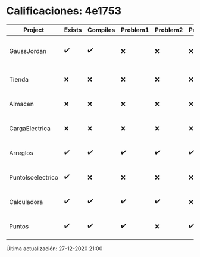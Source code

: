 # Calificaciones: 4e1753
|Project|Exists|Compiles|Problem1|Problem2|Problem3|Extra|Grade|CommitHash|CommitDate|CheckDate|DueDate|Comments|
|-|-|-|-|-|-|-|-|-|-|-|-|-|
|GaussJordan|✔️|✔️|❌|❌|❌|❌|6.0|87b1ff695250f6591686bb8b82cd6d3139a84e2b|29-10-2020 19:26:48|29-10-2020 21:27:11|29-10-2020 21:00:00|No aplica correctamente el método de Gauss-Jordan/No aplica correctamente el método de Gauss-Jordan/No avisa al usuario que el sistema no tiene solución/No intercambia las filas cuando un pivote es cero|
|Tienda|❌|❌|❌|❌|❌|❌|5.0|nan|nan|27-12-2020 21:00:39|11-12-2020 21:00:00|No se encontró el archivo en PracticasComputacionI/Tienda/Almacen.cpp|
|Almacen|❌|❌|❌|❌|❌|❌|5.0|nan|nan|27-12-2020 21:00:38|04-12-2020 21:00:00|No se encontró el archivo en PracticasComputacionI/Almacen/Almacen.cpp|
|CargaElectrica|❌|❌|❌|❌|❌|❌|5.0|nan|nan|27-12-2020 21:00:36|19-11-2020 21:00:00|No se encontró el archivo en PracticasComputacionI/CargaElectrica/CargaElectrica.cpp|
|Arreglos|✔️|✔️|✔️|✔️|✔️|✔️|10.0|38c51449594af3553dc59c5ce8b7747089c2f30c|20-10-2020 14:33:08|27-10-2020 22:18:09|22-10-2020 21:00:00|///|
|PuntoIsoelectrico|✔️|❌|❌|❌|❌|❌|5.0|ab98be5cded3ee991ee22f955a72952ef1a5c992|26-11-2020 18:18:08|26-11-2020 21:00:31|26-11-2020 21:00:00|Tu código no compila|
|Calculadora|✔️|✔️|✔️|✔️|❌|✔️|10.0|d235b55bade3f45620e680952395fa8bff570d8b|19-10-2020 10:13:42|19-10-2020 21:07:47|15-10-2020 21:00:00|No implementa la operación módulo|
|Puntos|✔️|✔️|✔️|❌|✔️|❌|7.166666666666668|a57ab00072550c4ec541d8ddd7a600e81e15ba41|09-11-2020 08:39:48|09-11-2020 21:00:27|05-11-2020 21:00:00|/No aplica correctamente la rotación//No hace correctamente la rotación con ángulos negativos|

Última actualización: 27-12-2020 21:00